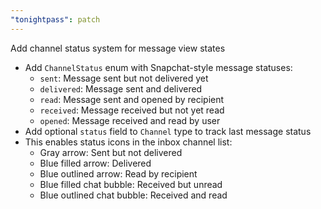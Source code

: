 ```yaml
---
"tonightpass": patch
---
```


Add channel status system for message view states

- Add `ChannelStatus` enum with Snapchat-style message statuses:
  - `sent`: Message sent but not delivered yet
  - `delivered`: Message sent and delivered
  - `read`: Message sent and opened by recipient
  - `received`: Message received but not yet read
  - `opened`: Message received and read by user
- Add optional `status` field to `Channel` type to track last message status
- This enables status icons in the inbox channel list:
  - Gray arrow: Sent but not delivered
  - Blue filled arrow: Delivered
  - Blue outlined arrow: Read by recipient  
  - Blue filled chat bubble: Received but unread
  - Blue outlined chat bubble: Received and read